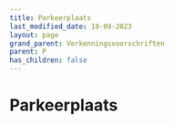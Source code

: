 ```yaml
---
title: Parkeerplaats
last_modified_date: 19-09-2023
layout: page
grand_parent: Verkenningsvoorschriften
parent: P
has_children: false
---
```


Parkeerplaats
=============

